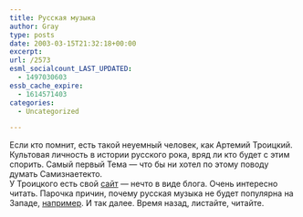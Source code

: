 ```yaml
---
title: Русская музыка
author: Gray
type: posts
date: 2003-03-15T21:32:18+00:00
excerpt:
url: /2573
esml_socialcount_LAST_UPDATED:
  - 1497030603
essb_cache_expire:
  - 1614571403
categories:
  - Uncategorized

---
```








Если кто помнит, есть такой неуемный человек, как Артемий Троицкий. Культовая личность в истории русского рока, вряд ли кто будет с этим спорить. Самый первый Тема &#8212; что бы ни хотел по этому поводу думать Самизнаетекто.  
У Троицкого есть свой <a href="http://www.diversant-daily.ru/" target="_blank">сайт</a> &#8212; нечто в виде блога. Очень интересно читать. Парочка причин, почему русская музыка не будет популярна на Западе, <a href="http://www.diversant-daily.ru/index.html?id=21340" target="_blank">например</a>. И так далее. Время назад, листайте, читайте.